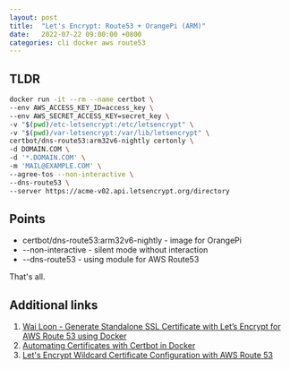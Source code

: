 ```yaml
---
layout: post
title:  "Let's Encrypt: Route53 + OrangePi (ARM)"
date:   2022-07-22 09:00:00 +0800
categories: cli docker aws route53
---
```


## TLDR

  ```sh
  docker run -it --rm --name certbot \
  --env AWS_ACCESS_KEY_ID=access_key \
  --env AWS_SECRET_ACCESS_KEY=secret_key \
  -v "$(pwd)/etc-letsencrypt:/etc/letsencrypt" \
  -v "$(pwd)/var-letsencrypt:/var/lib/letsencrypt" \
  certbot/dns-route53:arm32v6-nightly certonly \
  -d DOMAIN.COM \
  -d '*.DOMAIN.COM' \
  -m 'MAIL@EXAMPLE.COM' \
  --agree-tos --non-interactive \
  --dns-route53 \
  --server https://acme-v02.api.letsencrypt.org/directory
  ```

## Points

* certbot/dns-route53:arm32v6-nightly - image for OrangePi
* --non-interactive - silent mode without interaction
* --dns-route53 - using module for AWS Route53

That's all.

## Additional links

1. [Wai Loon - Generate Standalone SSL Certificate with Let’s Encrypt for AWS Route 53 using Docker](https://medium.com/w-logs/generate-standalone-ssl-certificate-with-lets-encrypt-for-aws-route-53-25a30ca3062)
2. [Automating Certificates with Certbot in Docker](https://coderevolve.com/certbot-in-docker/)
3. [Let's Encrypt Wildcard Certificate Configuration with AWS Route 53](https://medium.com/prog-code/lets-encrypt-wildcard-certificate-configuration-with-aws-route-53-9c15adb936a7
)
